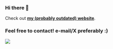 ### Hi there 👋

Check out [**my (probably outdated) website**](https://sagipolaczek.github.io).

### Feel free to contact! e-mail/X preferably :)
![](https://komarev.com/ghpvc/?username=sagipolaczek)
<!--
**SagiPolaczek/SagiPolaczek** is a ✨ _special_ ✨ repository because its `README.md` (this file) appears on your GitHub profile.

Here are some ideas to get you started:

- 🔭 I’m currently working on ...
- 🌱 I’m currently learning ...
- 👯 I’m looking to collaborate on ...
- 🤔 I’m looking for help with ...
- 💬 Ask me about ...
- 📫 How to reach me: ...
- 😄 Pronouns: ...
- ⚡ Fun fact: ...
-->
